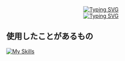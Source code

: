 <div align="center">
  <a href="https://git.io/typing-svg">
    <img src="https://readme-typing-svg.demolab.com?font=Fira+Code&size=40&repeat=false&center=true&Center=true&multiline=true&width=650&height=70&lines=Welcome+to+My+GitHub+Page" alt="Typing SVG" />
  </a>
</div>

<div align="center">
  <a href="https://git.io/typing-svg">
    <img src="https://readme-typing-svg.demolab.com?font=Fira+Code&size=20&duration=6000&pause=2000&center=true&vCenter=true&multiline=true&width=500&height=35&lines=Programming+is+the+best+hobby+in+life." alt="Typing SVG" />
  </a>
</div>
<!--
"Programming is the best hobby in life."
プログラミングは人生で最高の趣味です。
-->

## 使用したことがあるもの
[![My Skills](https://skillicons.dev/icons?i=html,css,js,nodejs,react,express,php,mysql)](https://skillicons.dev)
